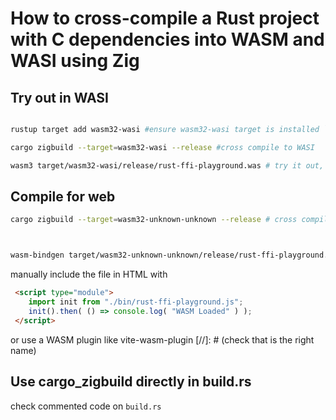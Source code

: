 # How to cross-compile a Rust project with C dependencies into WASM and WASI using Zig

## Try out in WASI

```bash

rustup target add wasm32-wasi #ensure wasm32-wasi target is installed `

cargo zigbuild --target=wasm32-wasi --release #cross compile to WASI

wasm3 target/wasm32-wasi/release/rust-ffi-playground.was # try it out, requires wasm3 TODO: add install ref.
```

## Compile for web

```bash
cargo zigbuild --target=wasm32-unknown-unknown --release # cross compile to WASM



wasm-bindgen target/wasm32-unknown-unknown/release/rust-ffi-playground.wasm --out-dir ./bin --target web# generate JS and TS bindings to WASM code

```

manually include the file in HTML with

```html
 <script type="module">
    import init from "./bin/rust-ffi-playground.js";
    init().then( () => console.log( "WASM Loaded" ) );
 </script>
```

or use a WASM plugin like vite-wasm-plugin [//]: # (check that is the right name)

## Use cargo_zigbuild directly in build.rs

check commented code on `build.rs`
